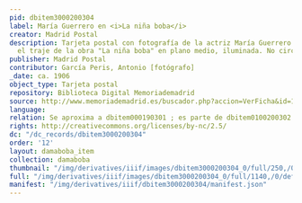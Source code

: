 ```yaml
---
pid: dbitem3000200304
label: María Guerrero en <i>La niña boba</i>
creator: Madrid Postal
description: Tarjeta postal con fotografía de la actriz María Guerrero vestida con
  el traje de la obra "La niña boba" en plano medio, iluminada. No circulada.
publisher: Madrid Postal
contributor: García Peris, Antonio [fotógrafo]
_date: ca. 1906
object_type: Tarjeta postal
repository: Biblioteca Digital Memoriademadrid
source: http://www.memoriademadrid.es/buscador.php?accion=VerFicha&id=10952
language:
relation: Se aproxima a dbitem000190301 ; es parte de dbitem0100200302
rights: http://creativecommons.org/licenses/by-nc/2.5/
dc: "/dc_records/dbitem3000200304"
order: '12'
layout: damaboba_item
collection: damaboba
thumbnail: "/img/derivatives/iiif/images/dbitem3000200304_0/full/250,/0/default.jpg"
full: "/img/derivatives/iiif/images/dbitem3000200304_0/full/1140,/0/default.jpg"
manifest: "/img/derivatives/iiif/dbitem3000200304/manifest.json"
---
```

